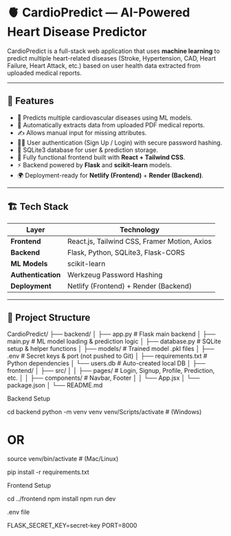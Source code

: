 # 🫀 CardioPredict — AI-Powered Heart Disease Predictor

CardioPredict is a full-stack web application that uses **machine learning** to predict multiple heart-related diseases (Stroke, Hypertension, CAD, Heart Failure, Heart Attack, etc.) based on user health data extracted from uploaded medical reports.

---

## 🚀 Features

- 🧬 Predicts multiple cardiovascular diseases using ML models.
- 📄 Automatically extracts data from uploaded PDF medical reports.
- ✍️ Allows manual input for missing attributes.
- 👩‍⚕️ User authentication (Sign Up / Login) with secure password hashing.
- 🧠 SQLite3 database for user & prediction storage.
- 🧩 Fully functional frontend built with **React + Tailwind CSS**.
- ⚡ Backend powered by **Flask** and **scikit-learn** models.
- 🌍 Deployment-ready for **Netlify (Frontend)** + **Render (Backend)**.

---

## 🏗️ Tech Stack

| Layer | Technology |
|-------|-------------|
| **Frontend** | React.js, Tailwind CSS, Framer Motion, Axios |
| **Backend** | Flask, Python, SQLite3, Flask-CORS |
| **ML Models** | scikit-learn |
| **Authentication** | Werkzeug Password Hashing |
| **Deployment** | Netlify (Frontend) + Render (Backend) |

---

## 📂 Project Structure

CardioPredict/
├── backend/
│ ├── app.py # Flask main backend
│ ├── main.py # ML model loading & prediction logic
│ ├── database.py # SQLite setup & helper functions
│ ├── models/ # Trained model .pkl files
│ ├── .env # Secret keys & port (not pushed to Git)
│ ├── requirements.txt # Python dependencies
│ └── users.db # Auto-created local DB
│
├── frontend/
│ ├── src/
│ │ ├── pages/ # Login, Signup, Profile, Prediction, etc.
│ │ ├── components/ # Navbar, Footer
│ │ └── App.jsx
│ └── package.json
│
└── README.md


Backend Setup 

cd backend
python -m venv venv
venv/Scripts/activate      # (Windows)
# OR
source venv/bin/activate   # (Mac/Linux)

pip install -r requirements.txt


Frontend Setup

cd ../frontend
npm install
npm run dev


.env file 

FLASK_SECRET_KEY=secret-key
PORT=8000
